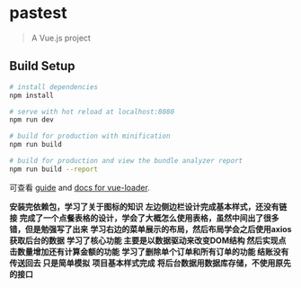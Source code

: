 # pastest

> A Vue.js project

## Build Setup

``` bash
# install dependencies
npm install

# serve with hot reload at localhost:8080
npm run dev

# build for production with minification
npm run build

# build for production and view the bundle analyzer report
npm run build --report
```

可查看 [guide](http://vuejs-templates.github.io/webpack/) and [docs for vue-loader](http://vuejs.github.io/vue-loader).

**安装完依赖包，学习了关于图标的知识**
**左边侧边栏设计完成基本样式，还没有链接**
**完成了一个点餐表格的设计，学会了大概怎么使用表格，虽然中间出了很多错，但是勉强写了出来**
**学习右边的菜单展示的布局，然后布局学会之后使用axios获取后台的数据**
**学习了核心功能 主要是以数据驱动来改变DOM结构 然后实现点击数量增加还有计算金额的功能**
**学习了删除单个订单和所有订单的功能 结账没有传送回去 只是简单模拟**
**项目基本样式完成**
**将后台数据用数据库存储，不使用原先的接口**
